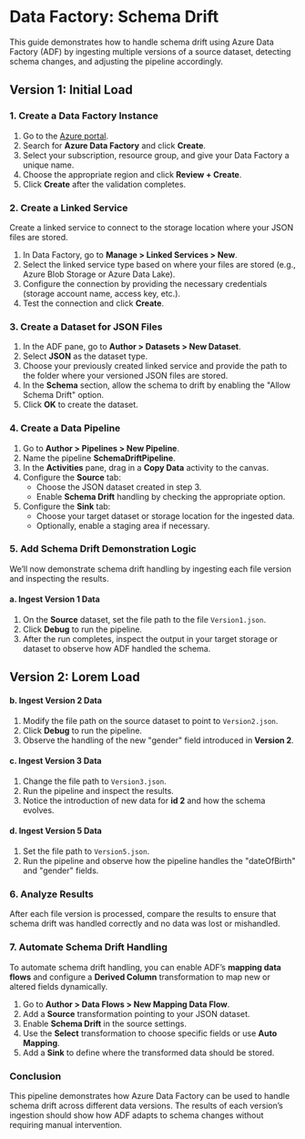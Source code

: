 # Data Factory: Schema Drift

This guide demonstrates how to handle schema drift using Azure Data Factory (ADF) by ingesting multiple versions of a source dataset, detecting schema changes, and adjusting the pipeline accordingly.

## Version 1: Initial Load

### 1. Create a Data Factory Instance
1. Go to the [Azure portal](https://portal.azure.com).
2. Search for **Azure Data Factory** and click **Create**.
3. Select your subscription, resource group, and give your Data Factory a unique name.
4. Choose the appropriate region and click **Review + Create**.
5. Click **Create** after the validation completes.

### 2. Create a Linked Service
Create a linked service to connect to the storage location where your JSON files are stored.

1. In Data Factory, go to **Manage > Linked Services > New**.
2. Select the linked service type based on where your files are stored (e.g., Azure Blob Storage or Azure Data Lake).
3. Configure the connection by providing the necessary credentials (storage account name, access key, etc.).
4. Test the connection and click **Create**.

### 3. Create a Dataset for JSON Files
1. In the ADF pane, go to **Author > Datasets > New Dataset**.
2. Select **JSON** as the dataset type.
3. Choose your previously created linked service and provide the path to the folder where your versioned JSON files are stored.
4. In the **Schema** section, allow the schema to drift by enabling the "Allow Schema Drift" option.
5. Click **OK** to create the dataset.

### 4. Create a Data Pipeline
1. Go to **Author > Pipelines > New Pipeline**.
2. Name the pipeline **SchemaDriftPipeline**.
3. In the **Activities** pane, drag in a **Copy Data** activity to the canvas.
4. Configure the **Source** tab:
   - Choose the JSON dataset created in step 3.
   - Enable **Schema Drift** handling by checking the appropriate option.
5. Configure the **Sink** tab:
   - Choose your target dataset or storage location for the ingested data.
   - Optionally, enable a staging area if necessary.
   
### 5. Add Schema Drift Demonstration Logic
We’ll now demonstrate schema drift handling by ingesting each file version and inspecting the results.

#### a. Ingest **Version 1** Data
1. On the **Source** dataset, set the file path to the file `Version1.json`.
2. Click **Debug** to run the pipeline.
3. After the run completes, inspect the output in your target storage or dataset to observe how ADF handled the schema.

## Version 2: Lorem Load
#### b. Ingest **Version 2** Data
1. Modify the file path on the source dataset to point to `Version2.json`.
2. Click **Debug** to run the pipeline.
3. Observe the handling of the new "gender" field introduced in **Version 2**.

#### c. Ingest **Version 3** Data
1. Change the file path to `Version3.json`.
2. Run the pipeline and inspect the results.
3. Notice the introduction of new data for **id 2** and how the schema evolves.

#### d. Ingest **Version 5** Data
1. Set the file path to `Version5.json`.
2. Run the pipeline and observe how the pipeline handles the "dateOfBirth" and "gender" fields.

### 6. Analyze Results
After each file version is processed, compare the results to ensure that schema drift was handled correctly and no data was lost or mishandled.

### 7. Automate Schema Drift Handling
To automate schema drift handling, you can enable ADF’s **mapping data flows** and configure a **Derived Column** transformation to map new or altered fields dynamically.

1. Go to **Author > Data Flows > New Mapping Data Flow**.
2. Add a **Source** transformation pointing to your JSON dataset.
3. Enable **Schema Drift** in the source settings.
4. Use the **Select** transformation to choose specific fields or use **Auto Mapping**.
5. Add a **Sink** to define where the transformed data should be stored.

### Conclusion
This pipeline demonstrates how Azure Data Factory can be used to handle schema drift across different data versions. The results of each version’s ingestion should show how ADF adapts to schema changes without requiring manual intervention.
